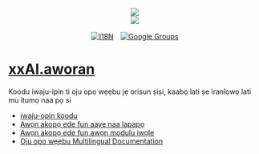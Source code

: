 <p align="center"><a href="https://xxai.art"><img src="https://cdn.jsdelivr.net/gh/xxai-art/doc/logo.svg"/></a><br/><a href="https://xxai.art"><img src="https://cdn.jsdelivr.net/gh/xxai-art/doc/xxai.svg"/></a></p><p align="center"><a href="https://github.com/xxai-art/doc#readme"><img alt="I18N" src="https://cdn.jsdelivr.net/gh/wactax/img/t.svg"/></a>　<a href="https://groups.google.com/u/0/g/xxai-art"><img alt="Google Groups" src="https://cdn.jsdelivr.net/gh/wactax/img/g-groups.svg"/></a></p>

# [xxAI.aworan](https://xxAI.art)

Koodu iwaju-ipin ti oju opo wẹẹbu jẹ orisun ṣiṣi, kaabọ lati ṣe iranlọwọ lati mu itumọ naa pọ si

* [iwaju-opin koodu](https://github.com/xxai-art/web)
* [Awọn akopọ ede fun aaye naa lapapọ](https://github.com/xxai-art/web/tree/main/i18n)
* [Awọn akopọ ede fun awọn modulu iwọle](https://github.com/wacpkg/user/tree/main/ui.i18n)
* [Oju opo wẹẹbu Multilingual Documentation](https://github.com/xxai-doc)

